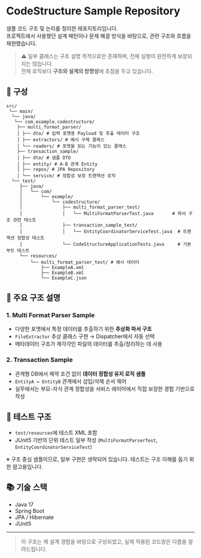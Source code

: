 # CodeStructure Sample Repository

샘플 코드 구조 및 논리를 정리한 레포지토리입니다.  
프로젝트에서 사용했던 설계 패턴이나 문제 해결 방식을 바탕으로, 관련 구조와 흐름을 재현했습니다.

> ⚠ 일부 클래스는 구조 설명 목적으로만 존재하며, 전체 실행이 완전하게 보장되지는 않습니다.  
> 전체 로직보다 **구조와 설계의 방향성**에 초점을 두고 있습니다.

## 🧩 구성
```
src/
 └── main/
  └── java/
   └── com.example.codestructure/
    ├── multi_format_parser/
    │ ├── dto/ # 입력 포맷용 Payload 및 추출 데이터 구조
    │ ├── extractors/ # 예시 구체 클래스 
    │ └── readers/ # 포맷을 읽는 기능이 있는 클래스
    ├── transaction_sample/ 
    │ ├── dto/ # 샘플 DTO
    │ ├── entity/ # A-B 관계 Entity 
    │ ├── repos/ # JPA Repository 
    │ └── service/ # 정합성 보장 트랜잭션 로직
  └── test/
     ├── java/
     │   └── com/
     │       └── example/
     │           └── codestructure/
     │               ├── multi_format_parser_test/
     │               │   └── MultiFormatParserTest.java       # 파서 구조 관련 테스트
     │               ├── transaction_sample_test/
     │               │   └── EntityCoordinatorServiceTest.java  # 트랜잭션 정합성 테스트
     │               └── CodeStructureApplicationTests.java     # 기본 부트 테스트
     └── resources/
         └── multi_format_parser_test/ # 예시 데이터
             ├── ExampleA.xml
             ├── ExampleB.xml
             └── ExampleC.json
```

## 📌 주요 구조 설명

### 1. Multi Format Parser Sample

- 다양한 포맷에서 특정 데이터를 추출하기 위한 **추상화 파서 구조**
- `FileExtractor` 추상 클래스 구현 → Dispatcher에서 자동 선택
- 메타데이터 구조가 제각각인 파일의 데이터를 추출/정리하는 데 사용

### 2. Transaction Sample

- 관계형 DB에서 제약 조건 없이 **데이터 정합성 유지 로직 샘플**
- `EntityA ↔ EntityB` 관계에서 삽입/삭제 순서 제어
- 실무에서는 부모-자식 관계 정합성을 서비스 레이어에서 직접 보장한 경험 기반으로 작성

## 🧪 테스트 구조

- `test/resources`에 테스트 XML 포함
- JUnit5 기반의 단위 테스트 일부 작성 (`MultiFormatParserTest`, `EntityCoordinatorServiceTest`)

※ 구조 중심 샘플이므로, 일부 구현은 생략되어 있습니다. 테스트는 구조 이해를 돕기 위한 참고용입니다.


## 📚 기술 스택

- Java 17
- Spring Boot
- JPA / Hibernate
- JUnit5

---

> 이 구조는 제 설계 경험을 바탕으로 구성되었고, 실제 적용된 코드랑은 다름을 알려드립니다.